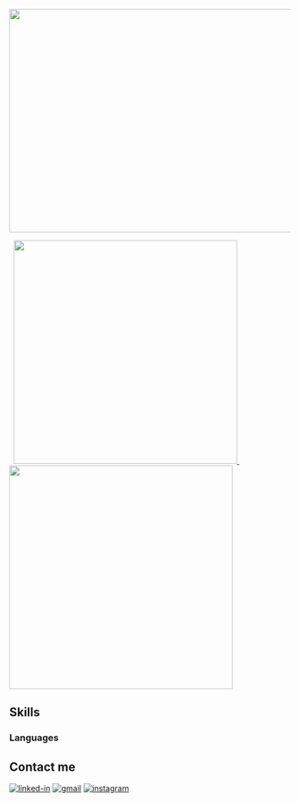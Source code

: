 <a href= "https://github.com/RuiPires999/Common-Core" target="blank"> <img align="center" src="https://github.com/RuiPires999/Website-Images/blob/main/Group%201.png" height="400" width="800" /></a>

<div float="left" align="left">
  &nbsp;
    <a href="https://github.com/RuiPires999/Common-Core">
    <img src="https://github.com/RuiPires999/Website-Images/blob/main/Common%20Core%20(1).png" width="400"/>
  </a>
  &nbsp;
    <a href="https://github.com/RuiPires999/Piscine">
    <img src="https://github.com/RuiPires999/Website-Images/blob/main/Group%202.png" width="400"/>
  </a>
</div>

## Skills

### Languages


## Contact me
[![linked-in](https://img.shields.io/badge/Linked_In-0077B5?style=for-the-badge&logo=LinkedIn&logoColor=white)](https://www.linkedin.com/in/ruipedropires/)
[![gmail](https://img.shields.io/badge/Gmail-D14836?style=for-the-badge&logo=Gmail&logoColor=white)](mailto:ruipedro.pires@gmail.com)
[![instagram](https://img.shields.io/badge/Instagram-E4405F?style=for-the-badge&logo=instagram&logoColor=white)](https://www.instagram.com/ruipedro.pires/)
